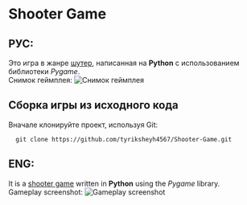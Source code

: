 # Shooter Game
## РУС:
Это игра в жанре [шутер](https://ru.wikipedia.org/wiki/%D0%A8%D1%83%D1%82%D0%B5%D1%80), написанная на **Python** с использованием библиотеки *Pygame*.\
Снимок геймплея:
![Снимок геймплея](https://i.ibb.co/px3fr6Y/gameplay-screenshot.jpg)
## Сборка игры из исходного кода
Вначале клонируйте проект, используя Git:<br>
```
  git clone https://github.com/tyriksheyh4567/Shooter-Game.git
```
## ENG:
It is a [shooter game](https://en.wikipedia.org/wiki/Shooter_game) written in **Python** using the *Pygame* library.\
Gameplay screenshot:
![Gameplay screenshot](https://i.ibb.co/px3fr6Y/gameplay-screenshot.jpg)
